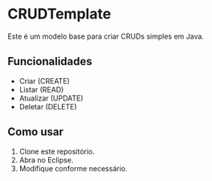 # CRUDTemplate
Este é um modelo base para criar CRUDs simples em Java.

## Funcionalidades
- Criar (CREATE)
- Listar (READ)
- Atualizar (UPDATE)
- Deletar (DELETE)

## Como usar
1. Clone este repositório.
2. Abra no Eclipse.
3. Modifique conforme necessário.
